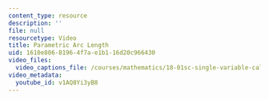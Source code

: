 ```yaml
---
content_type: resource
description: ''
file: null
resourcetype: Video
title: Parametric Arc Length
uid: 1610e806-8196-4f7a-e1b1-16d20c966430
video_files:
  video_captions_file: /courses/mathematics/18-01sc-single-variable-calculus-fall-2010/unit-4-techniques-of-integration/part-c-parametric-equations-and-polar-coordinates/session-80-parametric-curves/parametric-arc-length-1/v1AQ8Yi3yB8.vtt
video_metadata:
  youtube_id: v1AQ8Yi3yB8
---
```

